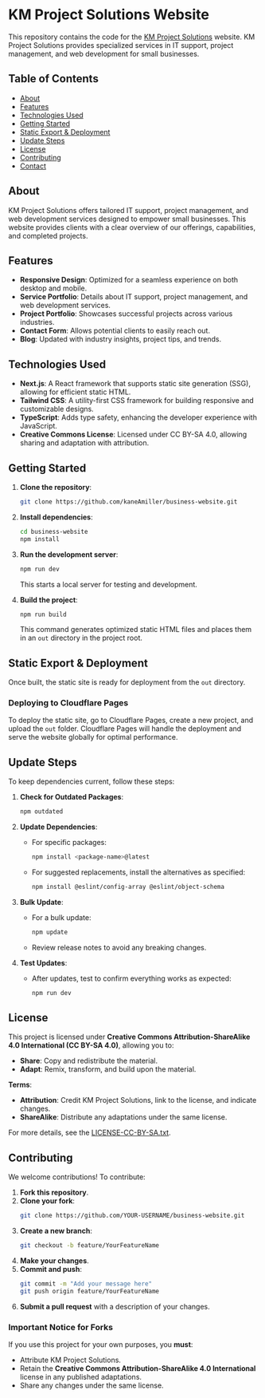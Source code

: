 # KM Project Solutions Website

This repository contains the code for the [KM Project Solutions](https://www.kmprojectsolutions.com/) website. KM Project Solutions provides specialized services in IT support, project management, and web development for small businesses.

## Table of Contents

- [About](#about)
- [Features](#features)
- [Technologies Used](#technologies-used)
- [Getting Started](#getting-started)
- [Static Export & Deployment](#static-export--deployment)
- [Update Steps](#update-steps)
- [License](#license)
- [Contributing](#contributing)
- [Contact](#contact)

## About

KM Project Solutions offers tailored IT support, project management, and web development services designed to empower small businesses. This website provides clients with a clear overview of our offerings, capabilities, and completed projects.

## Features

- **Responsive Design**: Optimized for a seamless experience on both desktop and mobile.
- **Service Portfolio**: Details about IT support, project management, and web development services.
- **Project Portfolio**: Showcases successful projects across various industries.
- **Contact Form**: Allows potential clients to easily reach out.
- **Blog**: Updated with industry insights, project tips, and trends.

## Technologies Used

- **Next.js**: A React framework that supports static site generation (SSG), allowing for efficient static HTML.
- **Tailwind CSS**: A utility-first CSS framework for building responsive and customizable designs.
- **TypeScript**: Adds type safety, enhancing the developer experience with JavaScript.
- **Creative Commons License**: Licensed under CC BY-SA 4.0, allowing sharing and adaptation with attribution.

## Getting Started

1. **Clone the repository**:
   ```bash
   git clone https://github.com/kaneAmiller/business-website.git
   ```
   
2. **Install dependencies**:
   ```bash
   cd business-website
   npm install
   ```
   
3. **Run the development server**:
   ```bash
   npm run dev
   ```
   This starts a local server for testing and development.

4. **Build the project**:
   ```bash
   npm run build
   ```
   This command generates optimized static HTML files and places them in an `out` directory in the project root.

## Static Export & Deployment

Once built, the static site is ready for deployment from the `out` directory.

### Deploying to Cloudflare Pages

To deploy the static site, go to Cloudflare Pages, create a new project, and upload the `out` folder. Cloudflare Pages will handle the deployment and serve the website globally for optimal performance.

## Update Steps

To keep dependencies current, follow these steps:

1. **Check for Outdated Packages**:
   ```bash
   npm outdated
   ```
   
2. **Update Dependencies**:
   - For specific packages:
     ```bash
     npm install <package-name>@latest
     ```
   - For suggested replacements, install the alternatives as specified:
     ```bash
     npm install @eslint/config-array @eslint/object-schema
     ```
   
3. **Bulk Update**:
   - For a bulk update:
     ```bash
     npm update
     ```
   - Review release notes to avoid any breaking changes.

4. **Test Updates**:
   - After updates, test to confirm everything works as expected:
     ```bash
     npm run dev
     ```

## License

This project is licensed under **Creative Commons Attribution-ShareAlike 4.0 International (CC BY-SA 4.0)**, allowing you to:

- **Share**: Copy and redistribute the material.
- **Adapt**: Remix, transform, and build upon the material.

**Terms**:

- **Attribution**: Credit KM Project Solutions, link to the license, and indicate changes.
- **ShareAlike**: Distribute any adaptations under the same license.

For more details, see the [LICENSE-CC-BY-SA.txt](LICENSE-CC-BY-SA.txt).

## Contributing

We welcome contributions! To contribute:

1. **Fork this repository**.
2. **Clone your fork**:
   ```bash
   git clone https://github.com/YOUR-USERNAME/business-website.git
   ```
3. **Create a new branch**:
   ```bash
   git checkout -b feature/YourFeatureName
   ```
4. **Make your changes**.
5. **Commit and push**:
   ```bash
   git commit -m "Add your message here"
   git push origin feature/YourFeatureName
   ```
6. **Submit a pull request** with a description of your changes.

### Important Notice for Forks

If you use this project for your own purposes, you **must**:

- Attribute KM Project Solutions.
- Retain the **Creative Commons Attribution-ShareAlike 4.0 International** license in any published adaptations.
- Share any changes under the same license.
